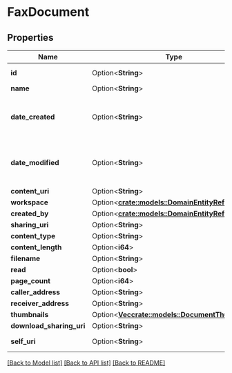 # FaxDocument

## Properties

Name | Type | Description | Notes
------------ | ------------- | ------------- | -------------
**id** | Option<**String**> | The globally unique identifier for the object. | [optional][readonly]
**name** | Option<**String**> |  | [optional]
**date_created** | Option<**String**> | Date time is represented as an ISO-8601 string. For example: yyyy-MM-ddTHH:mm:ss[.mmm]Z | [optional]
**date_modified** | Option<**String**> | Date time is represented as an ISO-8601 string. For example: yyyy-MM-ddTHH:mm:ss[.mmm]Z | [optional]
**content_uri** | Option<**String**> |  | [optional]
**workspace** | Option<[**crate::models::DomainEntityRef**](DomainEntityRef.md)> |  | [optional]
**created_by** | Option<[**crate::models::DomainEntityRef**](DomainEntityRef.md)> |  | [optional]
**sharing_uri** | Option<**String**> |  | [optional]
**content_type** | Option<**String**> |  | [optional]
**content_length** | Option<**i64**> |  | [optional]
**filename** | Option<**String**> |  | [optional]
**read** | Option<**bool**> |  | [optional]
**page_count** | Option<**i64**> |  | [optional]
**caller_address** | Option<**String**> |  | [optional]
**receiver_address** | Option<**String**> |  | [optional]
**thumbnails** | Option<[**Vec<crate::models::DocumentThumbnail>**](DocumentThumbnail.md)> |  | [optional]
**download_sharing_uri** | Option<**String**> |  | [optional]
**self_uri** | Option<**String**> | The URI for this object | [optional][readonly]

[[Back to Model list]](../README.md#documentation-for-models) [[Back to API list]](../README.md#documentation-for-api-endpoints) [[Back to README]](../README.md)



